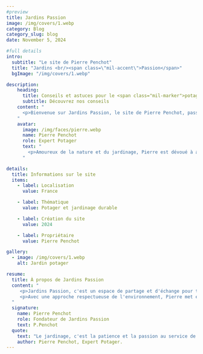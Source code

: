 ```yaml
---
#preview
title: Jardins Passion
image: /img/covers/1.webp
category: Blog
category_slug: blog
date: November 5, 2024

#full details
intro:
  subtitle: "Le site de Pierre Penchot"
  title: "Jardins <br/><span class=\"mil-accent\">Passion</span>"
  bgImage: "/img/covers/1.webp"

description:
    heading:
      title: Conseils et astuces pour le <span class="mil-marker">potager</span>
      subtitle: Découvrez nos conseils
    content: "
      <p>Bienvenue sur Jardins Passion, le site de Pierre Penchot, passionné de potager et de culture maraîchère. Ici, Pierre partage avec vous son expertise, des conseils pratiques et des astuces pour cultiver votre potager, que vous soyez débutant ou jardinier confirmé. Sa mission : transmettre les clés pour réussir vos plantations et récolter de beaux légumes sains.</p>
    "
    avatar:
      image: /img/faces/pierre.webp
      name: Pierre Penchot
      role: Expert Potager
      text: "
        <p>Amoureux de la nature et du jardinage, Pierre est dévoué à aider chacun à créer et entretenir un potager épanoui. Avec des années d'expérience, il propose des conseils adaptés à chaque saison et à chaque type de sol.</p>
      "

details:
  title: Informations sur le site
  items:
    - label: Localisation
      value: France

    - label: Thématique
      value: Potager et jardinage durable

    - label: Création du site
      value: 2024

    - label: Propriétaire
      value: Pierre Penchot

gallery:
  - image: /img/covers/1.webp
    alt: Jardin potager

resume:
  title: À propos de Jardins Passion
  content: "
     <p>Jardins Passion, c'est un espace de partage et d'échange pour tous les amoureux du jardinage. Pierre Penchot y propose des articles détaillés, des conseils de saison et des astuces pour obtenir un potager productif. Ce site est conçu pour inspirer et guider les jardiniers, des amateurs aux plus expérimentés.</p>
     <p>Avec une approche respectueuse de l'environnement, Pierre met en avant des pratiques de jardinage durable pour encourager une culture responsable et accessible à tous.</p>
  "
  signature:
    name: Pierre Penchot
    role: Fondateur de Jardins Passion
    text: P.Penchot
  quote:
    text: "Le jardinage, c'est la patience et la passion au service de la nature."
    author: Pierre Penchot, Expert Potager.
---
```

